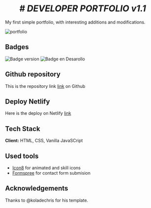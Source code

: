 ## <h1 align="center"> <em> # DEVELOPER PORTFOLIO v1.1 </em> </h1>

My first simple portfolio, with interesting additions and modifications.

![portfolio](https://github.com/Afalkenhagen/PortfolioDev/assets/89615151/fd898d33-d960-4168-a135-080694e00f9a)
## Badges
![Badge version](https://img.shields.io/badge/version-vanillajs%201.1-blue)
![Badge en Desarollo](https://img.shields.io/badge/status-in%20developing-yellowgreen)
## Github repository
This is the repository link [link](https://github.com/Afalkenhagen/PortfolioDev) on Github
## Deploy Netlify
Here is the deploy on Netlify [link](https://afalkenhagen.netlify.app/)
## Tech Stack
**Client:** HTML, CSS, Vanilla JavaSCript
## Used tools
- [Icon8](https://icons8.com/) for animated and skill icons
- [Formspree](https://formspree.io/) for contact form submision
## Acknowledgements
Thanks to @koladechris for his template.
